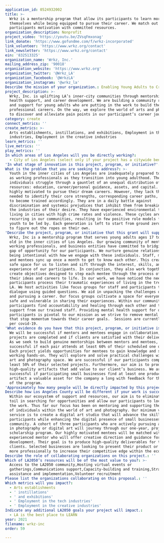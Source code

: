 ```yaml
---
application_id: 0524932002
title: >-
  Wrkz is a mentorship program that allow its participants to learn more about
  themselves while being equipped to pursue their career. We match out
  participants motivation with committed resources.
organization_description: Nonprofit
project_video: 'https://youtu.be/ZVsqFmxonag'
link_donate: 'https://www.gofundme.com/f/wrkz-incorporated'
link_volunteer: 'https://www.wrkz.org/contact'
link_newsletter: 'https://www.wrkz.org/contact'
ein: '832513325'
organization_name: 'Wrkz, Inc.'
mailing_address_zip: '90018'
organization_website: 'https://www.wrkz.org'
organization_twitter: '@Wrkz_LA'
organization_facebook: '@WrkzLA'
organization_instagram: '@wrkz_la'
Describe the mission of your organization.: Enabling Young Adults to Create Pathways of Achievement
project_description: >-
  Wrkz, Inc. is uplifting LA’s inner-city communities through mentorship, mental
  health support, and career development. We are building a community resource
  and support for young adults who are putting in the work to build their
  professional careers. On the way, we explore the world of arts and photography
  to discover and alleviate pain points in our participant’s career journey.
category: create
connect_metrics: ''
create_metrics: >-
  Arts establishments, instillations, and exhibitions, Employment in the tech
  industries, Employment in the creative industries
learn_metrics: ''
live_metrics: ''
play_metrics: ''
In which areas of Los Angeles will you be directly working?:
  - City of Los Angeles (select only if your project has a citywide benefit)
'In what stage of innovation is this project, program, or initiative?': Research (initial work to identify and understand the problem)
What is the problem that you are seeking to address?: >-
  Youth in the inner cities of Los Angeles are inadequately prepared to succeed
  as working professionals as they transition into young adulthood. These
  individuals struggle through a gauntlet of an unequal distribution of
  resources: education, career/personal guidance, assets, and capital. They are
  highly motivated to pursue their dream careers. However, they lack the support
  needed to identify their core strengths, corresponding career paths, and how
  to become trained accordingly. They are in a daily battle against
  discrimination and systemic prejudices that inhibit them from breaking into
  the industries of their desire. They have experienced environmental trauma
  living in cities with high crime rates and violence. These cycles are
  recurring in our communities, resulting in few positive role models for our
  youth to be led by. Each generation is left to start from ground zero, toiling
  to figure out the ropes on their own. 
'Describe the project, program, or initiative that this grant will support to address the problem identified.': >-
  Wrkz, Inc is a mentorship program that serves young adults ages 17 to 30 years
  old in the inner cities of Los Angeles. Our growing community of mentors,
  working professionals, and business entities have committed to bridging the
  gap of opportunity for our participants. We nurture genuine relationships by
  being intentional with how we engage with these individuals. Staff, mentors,
  and mentees sync up once a month to get to know each other. This creates a
  safe space for us to listen and sift through the interest, skills, and
  experience of our participants. In conjunction, they also work together to
  create objectives designed to step each mentee through the process of bringing
  their ideas and careers to life. In our work, we have noticed the need to help
  participants process their traumatic experiences of living in the trenches of
  LA. We host activities like focus groups for staff and participants to
  dialogue using guided questions. We aid in unpacking the challenges of life
  and pursuing a career. Our focus groups cultivate a space for everyone to feel
  safe and vulnerable in sharing their experiences. Within our community,
  participants find accountability and healing through each other and the
  support from our trained staff. Providing mental health support for our
  participants is pivotal to our mission as we strive to remove mental barriers
  that stop momentum towards their career goals.  Sessions are currently virtual
  per covid-19.
'What evidence do you have that this project, program, or initiative is or will be successful, and how will you define and measure success?': >-
  We will be successful if mentors and mentees engage in collaboration, if
  projects are completed and if clients are satisfied with their deliverables.
  As we seek to build genuine mentorships between mentors and mentees, we’re
  successful if each pair attends at least 60% of their scheduled one on ones.
  Each project yields opportunities for mentees to gain knowledge and skills by
  working hands-on. They will explore and solve practical challenges within the
  art and photography space. We are successful if our participants complete at
  least 50% of their selected projects. Furthermore, our aim is to produce
  high-quality artifacts that add value to our client’s business. We are
  successful if participating small businesses find at least one produced
  artifact a valuable asset for the company a long with feedback for the improve
  of the program.
'Approximately how many people will be directly impacted by this project, program, or initiative?': '12'
Describe how Los Angeles County will be different if your work is successful.: >-
  Within our ecosystem of support and resources, our aim is to eliminate the
  toil in searching for opportunities and allow our participants to lock in on
  the work. Thus far our focus has been on mentoring and supporting the journey
  of individuals within the world of art and photography. Our minimum viable
  service is to create a digital art studio that will advance the skills of our
  participants while enhancing the digital presence of small businesses in the
  community. A cohort of three participants who are actively pursuing a career
  in photography or digital art will journey through our one-year, project-based
  scholarship program. Our highly motivated mentees will be matched with an
  experienced mentor who will offer creative direction and guidance for skills
  development. Their goal is to produce high-quality deliverables for their
  clients. Selected businesses are looking to present their product or service
  more professionally to increase their competitive edge within the economy.
Describe the role of collaborating organizations on this project.: ''
Which of LA2050’s resources will be of the most value to you?: >-
  Access to the LA2050 community,Hosting virtual events or
  gatherings,Communications support,Capacity-building and training,Strategy
  assistance and implementation,Volunteer recruitment
Please list the organizations collaborating on this proposal.: ''
Which metrics will you impact?:
  - Arts establishments
  - ' instillations'
  - ' and exhibitions'
  - ' Employment in the tech industries'
  - ' Employment in the creative industries'
Indicate any additional LA2050 goals your project will impact.:
  - LA is the best place to LEARN
year: 2021
filename: wrkz-inc
order: 59

---
```


